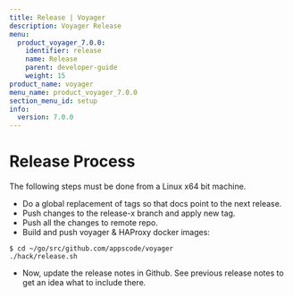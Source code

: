 ```yaml
---
title: Release | Voyager
description: Voyager Release
menu:
  product_voyager_7.0.0:
    identifier: release
    name: Release
    parent: developer-guide
    weight: 15
product_name: voyager
menu_name: product_voyager_7.0.0
section_menu_id: setup
info:
  version: 7.0.0
---
```


# Release Process

The following steps must be done from a Linux x64 bit machine.

- Do a global replacement of tags so that docs point to the next release.
- Push changes to the release-x branch and apply new tag.
- Push all the changes to remote repo.
- Build and push voyager & HAProxy docker images:

```console
$ cd ~/go/src/github.com/appscode/voyager
./hack/release.sh
```

- Now, update the release notes in Github. See previous release notes to get an idea what to include there.

